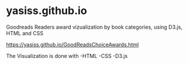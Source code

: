 # yasiss.github.io

Goodreads Readers award vizualization by book categories, using D3.js, HTML and CSS

https://yasiss.github.io/GoodReadsChoiceAwards.html


The Visualization is done with
-HTML
-CSS
-D3.js
